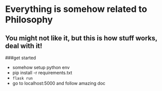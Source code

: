 # Everything is somehow related to Philosophy
## You might not like it, but this is how stuff works, deal with it!

###get started

- somehow setup python env
- pip install -r requirements.txt
- ```flask run```
- go to localhost:5000 and follow amazing doc
